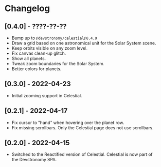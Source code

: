 # Changelog

## [0.4.0] - ????-??-??

- Bump up to `@devstronomy/celestial@0.4.0`
- Draw a grid based on one astronomical unit for the Solar System scene.
- Keep orbits visible on any zoom level.
- Fix canvas clean-up glitch.
- Show all planets.
- Tweak zoom boundaries for the Solar System.
- Better colors for planets.

## [0.3.0] - 2022-04-23

- Initial zooming support in Celestial.

## [0.2.1] - 2022-04-17

- Fix cursor to "hand" when hovering over the planet row.
- Fix missing scrollbars. Only the Celestial page does not use scrollbars.

## [0.2.0] - 2022-04-15

- Switched to the Reactified version of Celestial. Celestial is now part of the Devstronomy SPA.
